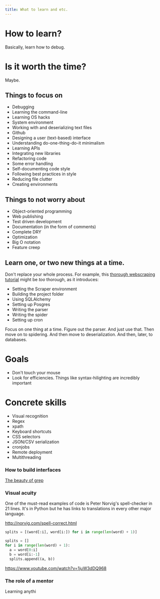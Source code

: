 ```yaml
---
title: What to learn and etc.
---
```


# How to learn?

Basically, learn how to debug.

# Is it worth the time?
Maybe.


## Things to focus on

- Debugging
- Learning the command-line
- Learning OS hacks
- System environment
- Working with and deserializing text files
- Github
- Designing a user (text-based) interface
- Understanding do-one-thing-do-it minimalism
- Learning APIs
- Integrating new libraries
- Refactoring code
- Some error handling
- Self-documenting code style
- Following best practices in style
- Reducing file clutter
- Creating environments

## Things to not worry about

- Object-oriented programming
- Web publishing
- Test driven development
- Documentation (in the form of comments)
- Complete DRY
- Optimization
- Big O notation
- Feature creep

## Learn one, or two new things at a time. 
Don't replace your whole process. For example, this [thorough webscraping tutorial](http://newcoder.io/scrape/) might be _too_ thorough, as it introduces:

- Setting the Scraper environment
- Building the project folder
- Using SQLAlchemy
- Setting up Posgres
- Writing the parser
- Writing the spider
- Setting up cron

Focus on one thing at a time. Figure out the parser. And just use that. Then move on to spidering. And then move to deserialization. And then, later, to databases.



# Goals

- Don't touch your mouse
- Look for efficiencies. Things like syntax-hilighting are incredibly important

# Concrete skills

- Visual recognition
- Regex
- xpath
- Keyboard shortcuts
- CSS selectors
- JSON/CSV serialization
- cronjobs
- Remote deployment
- Multithreading



### How to build interfaces

[The beauty of grep](https://medium.com/@rualthanzauva/grep-was-a-private-command-of-mine-for-quite-a-while-before-i-made-it-public-ken-thompson-a40e24a5ef48)

### Visual acuity

One of the must-read examples of code is Peter Norvig's spell-checker in 21 lines. It's in Python but he has links to translations in every other major language.

http://norvig.com/spell-correct.html

~~~py
splits = [(word[:i], word[i:]) for i in range(len(word) + 1)]
~~~

~~~py
splits = []
for i in range(len(word) + 1):
  a = word[0:i]
  b = word[i:-1]
  splits.append((a, b))
~~~


https://www.youtube.com/watch?v=1juW3dDQ968



### The role of a mentor

Learning anythi



